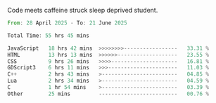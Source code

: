 Code meets caffeine struck sleep deprived student.

<!--START_SECTION:waka-->

```rust
From: 28 April 2025 - To: 21 June 2025

Total Time: 55 hrs 45 mins

JavaScript   18 hrs 42 mins  >>>>>>>>-----------------   33.31 %
HTML         13 hrs 13 mins  >>>>>>-------------------   23.55 %
CSS          9 hrs 26 mins   >>>>---------------------   16.81 %
GDScript3    6 hrs 11 mins   >>>----------------------   11.03 %
C++          2 hrs 43 mins   >------------------------   04.85 %
Lua          2 hrs 34 mins   >------------------------   04.59 %
C            1 hr 54 mins    >------------------------   03.39 %
Other        25 mins         -------------------------   00.76 %
```

<!--END_SECTION:waka-->
